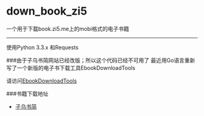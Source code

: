 down_book_zi5
=============

一个用于下载book.zi5.me上的mobi格式的电子书籍

---------------
使用Python 3.3.x 和Requests

###由于子乌书简网站已经改版；所以这个代码已经不可用了
最近用Go语言重新写了一个新版的电子书下载工具EbookDownloadTools

请访问[EbookDownloadTools](https://github.com/huaisha1224/EbookDownloadTools)

###书籍下载地址
- [子乌书简](http://pan.baidu.com/share/link?shareid=440303&uk=1795170559)
